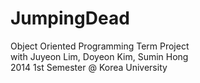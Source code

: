 # JumpingDead
  Object Oriented Programming Term Project  
    with Juyeon Lim, Doyeon Kim, Sumin Hong   
    2014 1st Semester @ Korea University  
  
